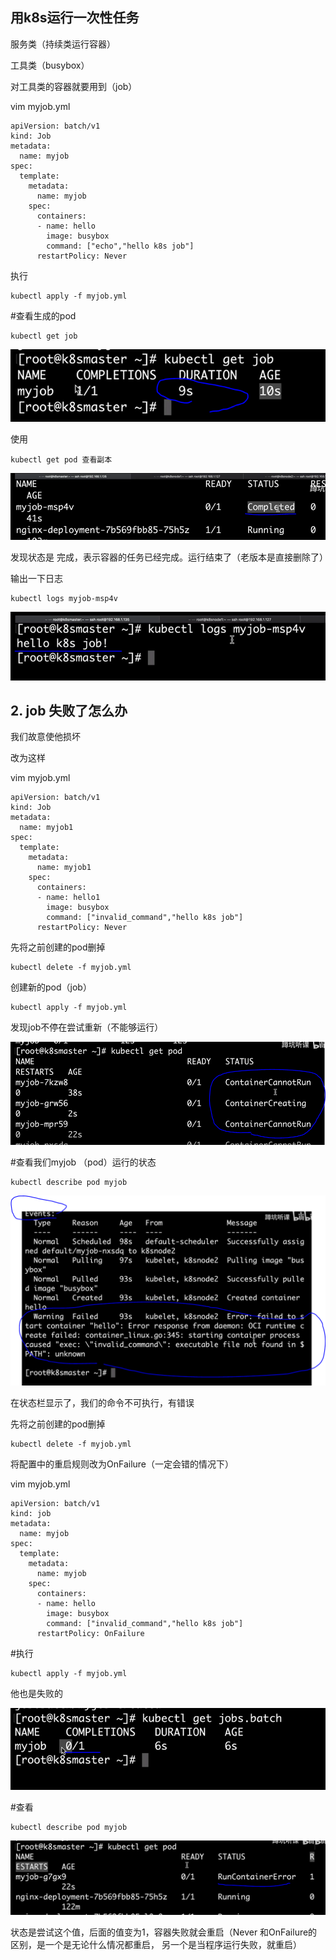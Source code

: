## 用k8s运行一次性任务



服务类（持续类运行容器）

工具类（busybox）

对工具类的容器就要用到（job）



vim myjob.yml

```
apiVersion: batch/v1
kind: Job
metadata:
  name: myjob
spec:
  template:
    metadata:
      name: myjob
    spec:
      containers:
      - name: hello
        image: busybox
        command: ["echo","hello k8s job"]
      restartPolicy: Never
```

执行

```
kubectl apply -f myjob.yml
```



#查看生成的pod

```
kubectl get job
```

![image-20191127180510049](image/image-20191127180510049.png)



使用

```
kubectl get pod 查看副本
```

![image-20191127180619965](image/image-20191127180619965.png)

发现状态是 完成，表示容器的任务已经完成。运行结束了（老版本是直接删除了）



输出一下日志

```
kubectl logs myjob-msp4v
```

![image-20191127180832555](image/image-20191127180832555.png)









## 2.    job 失败了怎么办



我们故意使他损坏

改为这样

vim myjob.yml

```
apiVersion: batch/v1
kind: Job
metadata:
  name: myjob1
spec:
  template:
    metadata:
      name: myjob1
    spec:
      containers:
      - name: hello1
        image: busybox
        command: ["invalid_command","hello k8s job"]
      restartPolicy: Never

```



先将之前创建的pod删掉

```
kubectl delete -f myjob.yml
```



创建新的pod（job）

```
kubectl apply -f myjob.yml
```

发现job不停在尝试重新（不能够运行）

![image-20191127181156421](image/image-20191127181156421.png)



#查看我们myjob  （pod）运行的状态

```
kubectl describe pod myjob
```

![image-20191127181412161](image/image-20191127181412161.png)

在状态栏显示了，我们的命令不可执行，有错误





先将之前创建的pod删掉

```
kubectl delete -f myjob.yml
```



将配置中的重启规则改为OnFailure（一定会错的情况下）

vim myjob.yml

```
apiVersion: batch/v1
kind: job
metadata:
  name: myjob
spec:
  template:
    metadata:
      name: myjob
    spec:
      containers:
      - name: hello
        image: busybox
        command: ["invalid_command","hello k8s job"]
      restartPolicy: OnFailure

```

#执行

```
kubectl apply -f myjob.yml
```

他也是失败的

![image-20191127182007249](image/image-20191127182007249.png)

#查看

```
kubectl describe pod myjob
```

![image-20191127182040194](image/image-20191127182040194.png)

状态是尝试这个值，后面的值变为1，容器失败就会重启（Never 和OnFailure的区别，是一个是无论什么情况都重启， 另一个是当程序运行失败，就重启）





